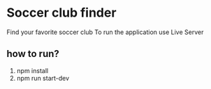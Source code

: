 # Soccer club finder

Find your favorite soccer club
To run the application use Live Server
## how to run?
1. npm install
2. npm run start-dev
